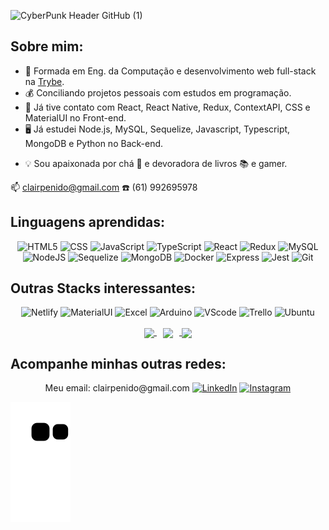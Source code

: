 
![CyberPunk Header GitHub (1)](https://user-images.githubusercontent.com/82115900/167969149-58ea0d40-6ac2-4973-8d72-f56396fae6e0.png)

<h2> Sobre mim: </h2>

- 🌱 Formada em Eng. da Computação e desenvolvimento web full-stack na [Trybe](https://www.betrybe.com/).
- 💰 Conciliando projetos pessoais com estudos em programação.
- 🎨 Já tive contato com React, React Native, Redux, ContextAPI, CSS e MaterialUI no Front-end.
- 🖥️ Já estudei Node.js, MySQL, Sequelize, Javascript, Typescript, MongoDB e Python no Back-end.
 <!-- - 💻 Atualmente estudando Python e Data Science; -->
- 💡 Sou apaixonada por chá 🍵 e devoradora de livros 📚 e gamer.

:mailbox: clairpenido@gmail.com
:phone: (61) 992695978
</p>

<h2> Linguagens aprendidas: </h2>

<p align="center">
<a> <img alt="HTML5" src="https://img.shields.io/badge/HTML-239120?style=for-the-badge&logo=html5&logoColor=white"> </a>
<a> <img alt="CSS" src="https://img.shields.io/badge/CSS-239120?&style=for-the-badge&logo=css3&logoColor=white"> </a>
<a> <img alt="JavaScript" src="https://img.shields.io/badge/JavaScript-F7DF1E?style=for-the-badge&logo=javascript&logoColor=black"> </a>
<a> <img alt="TypeScript" src="https://img.shields.io/badge/TypeScript-007ACC?style=for-the-badge&logo=typescript&logoColor=white"> </a>
<a> <img alt="React" src="https://img.shields.io/badge/React-20232A?style=for-the-badge&logo=react&logoColor=61DAFB"> </a>
<a> <img alt="Redux" src="https://img.shields.io/badge/Redux-593D88?style=for-the-badge&logo=redux&logoColor=white"> </a>
<a> <img alt="MySQL" src="https://img.shields.io/badge/MySQL-005C84?style=for-the-badge&logo=mysql&logoColor=white"> </a>
<a> <img alt="NodeJS" src="https://img.shields.io/badge/Node.js-43853D?style=for-the-badge&logo=node.js&logoColor=white"> </a>
<a> <img alt="Sequelize" src="https://img.shields.io/badge/sequelize-323330?style=for-the-badge&logo=sequelize&logoColor=blue"> </a>
<a> <img alt="MongoDB" src="https://img.shields.io/badge/MongoDB-4EA94B?style=for-the-badge&logo=mongodb&logoColor=white"> </a>
<a> <img alt="Docker" src="https://img.shields.io/badge/GIT-E44C30?style=for-the-badge&logo=git&logoColor=white"> </a>
<a> <img alt="Express" src="https://img.shields.io/badge/Express.js-404D59?style=for-the-badge"> </a>
<a> <img alt="Jest" src="https://img.shields.io/badge/Jest-323330?style=for-the-badge&logo=Jest&logoColor=white"> </a>
<a> <img alt="Git" src="https://img.shields.io/badge/GIT-E44C30?style=for-the-badge&logo=git&logoColor=white"> </a>
</p>

<h2> Outras Stacks interessantes: </h2>

<p align="center">
<a> <img alt="Netlify" src="https://img.shields.io/badge/Netlify-00C7B7?style=for-the-badge&logo=netlify&logoColor=white"> </a>
<a> <img alt="MaterialUI" src="https://img.shields.io/badge/Material--UI-0081CB?style=for-the-badge&logo=material-ui&logoColor=white"> </a>
<a> <img alt="Excel" src="https://img.shields.io/badge/Microsoft_Excel-217346?style=for-the-badge&logo=microsoft-excel&logoColor=white">
</a>
<a> <img alt="Arduino" src="https://img.shields.io/badge/Arduino_IDE-00979D?style=for-the-badge&logo=arduino&logoColor=white"> </a>
<a> <img alt="VScode" src="https://img.shields.io/badge/Visual_Studio_Code-0078D4?style=for-the-badge&logo=visual%20studio%20code&logoColor=white"> </a>
<a> <img alt="Trello" src="https://img.shields.io/badge/Trello-0052CC?style=for-the-badge&logo=trello&logoColor=white"> </a>
<a> <img alt="Ubuntu" src="https://img.shields.io/badge/Ubuntu-E95420?style=for-the-badge&logo=ubuntu&logoColor=white"> </a>
</p>
 
<!-- Status -->

<p align="center">

<a href="https://github.com/ClairPenido/github-readme-stats">
<img  align="center" width="380px" src="https://github-readme-stats.vercel.app/api/top-langs/?username=ClairPenido&layout=compact&theme=outrun"/>
</a>

<a href="https://github.com/ClairPenido/github-readme-stats">
<img hspace="10" align="center" width="380px" src="https://github-readme-stats.vercel.app/api?username=ClairPenido&theme=outrun"/>
</a>

<a href="https://github.com/anuraghazra/github-readme-stats">
<img align="center" width="380px" src="https://github-readme-stats.vercel.app/api/wakatime?username=clair_penido&layout=compact&theme=outrun"/>
</a>

</p>


<h2> Acompanhe minhas outras redes: </h2>

<p align="center">
<a> Meu email: clairpenido@gmail.com </a>
<a href="https://www.linkedin.com/in/clair-de-andrade-penido/" target="_blank"><img alt="LinkedIn" src="https://img.shields.io/badge/LinkedIn-0077B5?style=for-the-badge&logo=linkedin&logoColor=white"></a>
<a href="https://www.instagram.com/clair_penido/" target="_blank"><img alt="Instagram" src="https://img.shields.io/badge/Instagram-E4405F?style=for-the-badge&logo=instagram&logoColor=white"></a>

</p>

![Snake animation](https://github.com/ClairPenido/ClairPenido/blob/output/github-contribution-grid-snake.svg)


